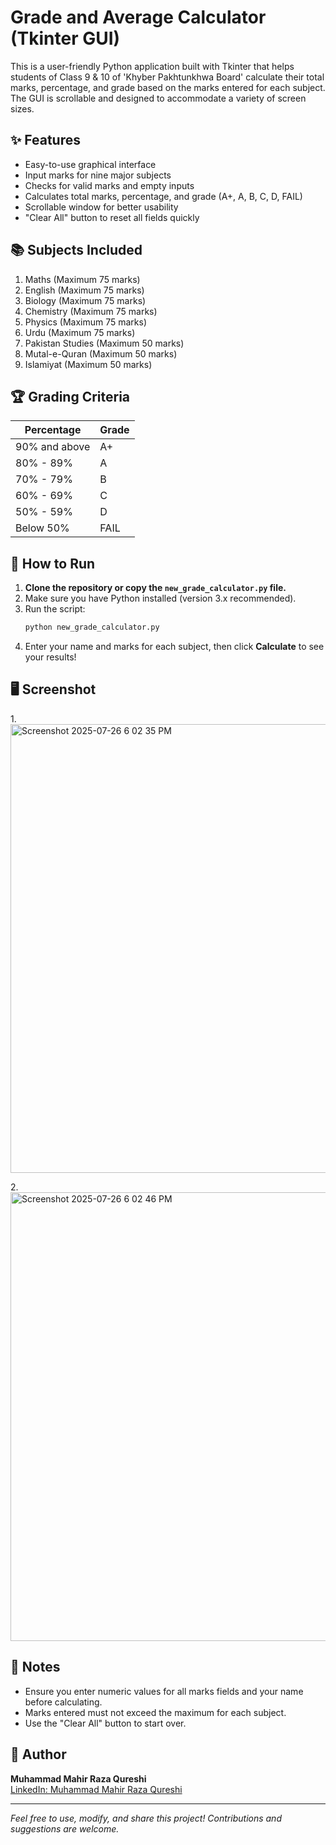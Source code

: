 # Grade and Average Calculator (Tkinter GUI)

This is a user-friendly Python application built with Tkinter that helps students of Class 9 & 10 of 'Khyber Pakhtunkhwa Board' calculate their total marks, percentage, and grade based on the marks entered for each subject. The GUI is scrollable and designed to accommodate a variety of screen sizes.

## ✨ Features

- Easy-to-use graphical interface
- Input marks for nine major subjects
- Checks for valid marks and empty inputs
- Calculates total marks, percentage, and grade (A+, A, B, C, D, FAIL)
- Scrollable window for better usability
- "Clear All" button to reset all fields quickly

## 📚 Subjects Included

1. Maths (Maximum 75 marks)
2. English (Maximum 75 marks)
3. Biology (Maximum 75 marks)
4. Chemistry (Maximum 75 marks)
5. Physics (Maximum 75 marks)
6. Urdu (Maximum 75 marks)
7. Pakistan Studies (Maximum 50 marks)
8. Mutal-e-Quran (Maximum 50 marks)
9. Islamiyat (Maximum 50 marks)

## 🏆 Grading Criteria

| Percentage   | Grade |
|--------------|-------|
| 90% and above| A+    |
| 80% - 89%    | A     |
| 70% - 79%    | B     |
| 60% - 69%    | C     |
| 50% - 59%    | D     |
| Below 50%    | FAIL  |

## 🚀 How to Run

1. **Clone the repository or copy the `new_grade_calculator.py` file.**
2. Make sure you have Python installed (version 3.x recommended).
3. Run the script:
   ```bash
   python new_grade_calculator.py
   ```
4. Enter your name and marks for each subject, then click **Calculate** to see your results!

## 🖥️ Screenshot

1.<img width="1365" height="718" alt="Screenshot 2025-07-26 6 02 35 PM" src="https://github.com/user-attachments/assets/14c01ef2-9acc-4445-866f-8e5cf106250d" />

2.<img width="1365" height="718" alt="Screenshot 2025-07-26 6 02 46 PM" src="https://github.com/user-attachments/assets/88c4bff6-f057-4675-89b0-6f126361d0e9" />


## 📝 Notes

- Ensure you enter numeric values for all marks fields and your name before calculating.
- Marks entered must not exceed the maximum for each subject.
- Use the "Clear All" button to start over.

## 👤 Author

**Muhammad Mahir Raza Qureshi**  
[LinkedIn: Muhammad Mahir Raza Qureshi](https://www.linkedin.com/in/muhammad-mahir-raza-qureshi)

---

*Feel free to use, modify, and share this project! Contributions and suggestions are welcome.*
